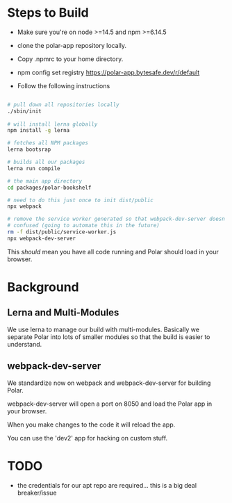 
# Steps to Build 

- Make sure you're on node >=14.5 and npm >=6.14.5
- clone the polar-app repository locally.
- Copy .npmrc to your home directory.  
- npm config set registry https://polar-app.bytesafe.dev/r/default


- Follow the following instructions

```bash

# pull down all repositories locally
./sbin/init
                            
# will install lerna globally
npm install -g lerna                   

# fetches all NPM packages
lerna bootsrap                         

# builds all our packages 
lerna run compile                      

# the main app directory
cd packages/polar-bookshelf            

# need to do this just once to init dist/public
npx webpack                            

# remove the service worker generated so that webpack-dev-server doesn't get
# confused (going to automate this in the future)
rm -f dist/public/service-worker.js  
npx webpack-dev-server
```

This *should* mean you have all code running and Polar should load in your 
browser.

# Background

## Lerna and Multi-Modules

We use lerna to manage our build with multi-modules.  Basically we separate 
Polar into lots of smaller modules so that the build is easier to understand.

## webpack-dev-server

We standardize now on webpack and webpack-dev-server for building Polar. 

webpack-dev-server will open a port on 8050 and load the Polar app in your 
browser.

When you make changes to the code it will reload the app.

You can use the 'dev2' app for hacking on custom stuff.  

# TODO

- the credentials for our apt repo are required... this is a big deal breaker/issue
